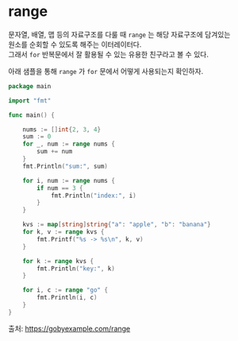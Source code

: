 # range 

문자열, 배열, 맵 등의 자료구조를 다룰 때 `range` 는 해당 자료구조에 담겨있는  
원소를 순회할 수 있도록 해주는 이터레이터다.  
그래서 `for` 반복문에서 잘 활용될 수 있는 유용한 친구라고 볼 수 있다.  

아래 샘플을 통해 `range` 가 `for` 문에서 어떻게 사용되는지 확인하자.  

```go
package main

import "fmt"

func main() {

    nums := []int{2, 3, 4}
    sum := 0
    for _, num := range nums {
        sum += num
    }
    fmt.Println("sum:", sum)

    for i, num := range nums {
        if num == 3 {
            fmt.Println("index:", i)
        }
    }

    kvs := map[string]string{"a": "apple", "b": "banana"}
    for k, v := range kvs {
        fmt.Printf("%s -> %s\n", k, v)
    }

    for k := range kvs {
        fmt.Println("key:", k)
    }

    for i, c := range "go" {
        fmt.Println(i, c)
    }
}
```

출처: https://gobyexample.com/range  
